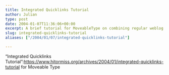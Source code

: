 ```yaml
---
title: Integrated Quicklinks Tutorial
author: Julian
type: post
date: 2004-01-07T11:36:06+00:00
excerpt: A brief tutorial for MoveableType on combining regular weblog entries with quicklinks (basically, entries from two blogs each using a different template) into one column.
slug: integrated-quicklinks-tutorial 
aliases: ["/2004/01/07/integrated-quicklinks-tutorial"]

---
```

&#8220;Integrated Quicklinks Tutorial&#8221;:https://www.hitormiss.org/archives/2004/01/integrated-quicklinks-tutorial for Moveable Type